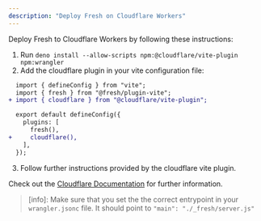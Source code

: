 ```yaml
---
description: "Deploy Fresh on Cloudflare Workers"
---
```


Deploy Fresh to Cloudflare Workers by following these instructions:

1. Run `deno install --allow-scripts npm:@cloudflare/vite-plugin npm:wrangler`
2. Add the cloudflare plugin in your vite configuration file:

```diff vite.config.ts
  import { defineConfig } from "vite";
  import { fresh } from "@fresh/plugin-vite";
+ import { cloudflare } from "@cloudflare/vite-plugin";

  export default defineConfig({
    plugins: [
      fresh(),
+     cloudflare(),
    ],
  });
```

3. Follow further instructions provided by the cloudflare vite plugin.

Check out the
[Cloudflare Documentation](https://developers.cloudflare.com/workers/vite-plugin/)
for further information.

> [info]: Make sure that you set the the correct entrypoint in your
> `wrangler.jsonc` file. It should point to `"main": "./_fresh/server.js"`
